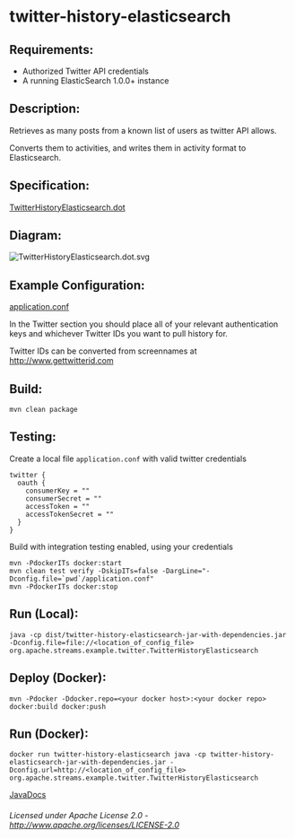 twitter-history-elasticsearch
==============================

Requirements:
-------------
 - Authorized Twitter API credentials
 - A running ElasticSearch 1.0.0+ instance

Description:
------------
Retrieves as many posts from a known list of users as twitter API allows.

Converts them to activities, and writes them in activity format to Elasticsearch.

Specification:
-----------------

[TwitterHistoryElasticsearch.dot](TwitterHistoryElasticsearch.dot "TwitterHistoryElasticsearch.dot" )

Diagram:
-----------------

![TwitterHistoryElasticsearch.dot.svg](./TwitterHistoryElasticsearch.dot.svg)

Example Configuration:
----------------------

[application.conf](application.conf "application.conf" )

In the Twitter section you should place all of your relevant authentication keys and whichever Twitter IDs you want to pull history for.

Twitter IDs can be converted from screennames at http://www.gettwitterid.com

Build:
---------

    mvn clean package
   
Testing:
---------

Create a local file `application.conf` with valid twitter credentials

    twitter {
      oauth {
        consumerKey = ""
        consumerSecret = ""
        accessToken = ""
        accessTokenSecret = ""
      }
    }
    
Build with integration testing enabled, using your credentials

    mvn -PdockerITs docker:start
    mvn clean test verify -DskipITs=false -DargLine="-Dconfig.file=`pwd`/application.conf"
    mvn -PdockerITs docker:stop

Run (Local):
------------

    java -cp dist/twitter-history-elasticsearch-jar-with-dependencies.jar -Dconfig.file=file://<location_of_config_file> org.apache.streams.example.twitter.TwitterHistoryElasticsearch

Deploy (Docker):
----------------

    mvn -Pdocker -Ddocker.repo=<your docker host>:<your docker repo> docker:build docker:push

Run (Docker):
-------------

    docker run twitter-history-elasticsearch java -cp twitter-history-elasticsearch-jar-with-dependencies.jar -Dconfig.url=http://<location_of_config_file> org.apache.streams.example.twitter.TwitterHistoryElasticsearch

[JavaDocs](apidocs/index.html "JavaDocs")

###### Licensed under Apache License 2.0 - http://www.apache.org/licenses/LICENSE-2.0

